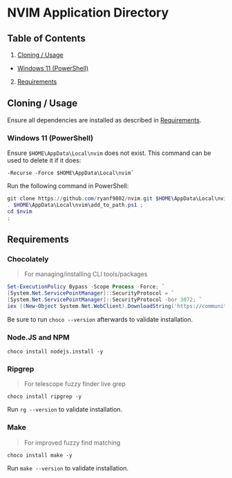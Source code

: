 # NVIM Application Directory

## Table of Contents

1. [Cloning / Usage](#cloning--usage)

- [Windows 11 (PowerShell)](#windows-11-powershell)

2. [Requirements](#requirements)

## Cloning / Usage

Ensure all dependencies are installed as described in
[Requirements](#requirements).

### Windows 11 (PowerShell)

Ensure `$HOME\AppData\Local\nvim` does not exist.
This command can be used to delete it if it does:

```rm
-Recurse -Force $HOME\AppData\Local\nvim`
```

Run the following command in PowerShell:

```powershell
git clone https://github.com/ryanf9802/nvim.git $HOME\AppData\Local\nvim ;
. $HOME\AppData\Local\nvim\add_to_path.ps1 ;
cd $nvim
;
```

## Requirements

### Chocolately

> For managing/installing CLI tools/packages

```powershell
Set-ExecutionPolicy Bypass -Scope Process -Force; `
[System.Net.ServicePointManager]::SecurityProtocol = `
[System.Net.ServicePointManager]::SecurityProtocol -bor 3072; `
iex ((New-Object System.Net.WebClient).DownloadString('https://community.chocolatey.org/install.ps1'))
```

Be sure to run `choco --version` afterwards to validate installation.

### Node.JS and NPM

```
choco install nodejs.install -y
```

### Ripgrep

> For telescope fuzzy finder live grep

```
choco install ripgrep -y
```

Run `rg --version` to validate installation.

### Make

> For improved fuzzy find matching

```
choco install make -y
```

Run `make --version` to validate installation.
